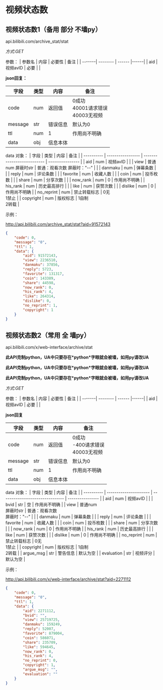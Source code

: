 # 视频状态数

## 视频状态数1（备用  部分  不墙py）
api.bilibili.com/archive_stat/stat

*方式:GET*

参数：
| 参数名 | 内容     | 必要性 | 备注 |
| -------| -------- | ------ |------|
| aid    | 视频avID | 必要   |      |

**json回复：**

| 字段    | 类型 | 内容     | 备注                                      |
| ------- | ---- | -------- | ----------------------------------------- |
| code    | num  | 返回值   | 0成功<br />40001请求错误<br />40003无视频 |
| message | str  | 错误信息 | 默认为0                                   |
| ttl     | num  | 1        | 作用尚不明确                              |
| data    | obj  | 信息本体 |                                           |

data 对象：
| 字段       | 类型              | 内容                        | 备注             |
| ---------- | ----------------- | --------------------------- | ---------------- |
| aid        | num               | 视频avID                    |                  |
| view       | 普通num 屏蔽时str | 普通：观看次数 屏蔽时："--" |                  |
| danmaku    | num               | 弹幕条数                    |                  |
| reply      | num               | 评论条数                    |                  |
| favorite   | num               | 收藏人数                    |                  |
| coin       | num               | 投币枚数                    |                  |
| share      | num               | 分享次数                    |                  |
| now_rank   | num               | 0                           | 作用尚不明确     |
| his_rank   | num               | 历史最高排行                |                  |
| like       | num               | 获赞次数                    |                  |
| dislike    | num               | 0                           | 作用尚不明确     |
| no_reprint | num               | 禁止转载标志                | 0无<br />1禁止   |
| copyright  | num               | 版权标志                    | 1自制<br />2转载 |

示例：

http://api.bilibili.com/archive_stat/stat?aid=91572143
```json
{
	"code": 0,
	"message": "0",
	"ttl": 1,
	"data": {
		"aid": 91572143,
		"view": 2236510,
		"danmaku": 37856,
		"reply": 5723,
		"favorite": 131317,
		"coin": 143389,
		"share": 44598,
		"now_rank": 0,
		"his_rank": 4,
		"like": 264314,
		"dislike": 0,
		"no_reprint": 1,
		"copyright": 1
	}
}
```

## 视频状态数2（常用 全 墙py）
api.bilibili.com/x/web-interface/archive/stat

**此API克制python，UA中只要存在\*python\*字眼就会被墙，如用py请改UA**

**此API克制python，UA中只要存在\*python\*字眼就会被墙，如用py请改UA**

**此API克制python，UA中只要存在\*python\*字眼就会被墙，如用py请改UA**

*方式:GET*

参数：
| 参数名 | 内容     | 必要性 | 备注 |
| -------| -------- | ------ |------|
| aid    | 视频avID | 必要   |      |

**json回复**

| 字段    | 类型 | 内容     | 备注                                      |
| ------- | ---- | -------- | ----------------------------------------- |
| code    | num  | 返回值   | 0成功 <br />-400请求错误<br />40003无视频 |
| message | str  | 错误信息 | 默认为0                                   |
| ttl     | num  | 1        | 作用尚不明确                              |
| data    | obj  | 信息本体 |                                           |

data 对象：
| 字段       | 类型                   | 内容                             | 备注             |
| ---------- | ---------------------- | -------------------------------- | ---------------- |
| aid        | num                    | 视频avID                         |                  |
| bvid       | str                    | 空                               | 作用尚不明确     |
| view       | 普通num<br />屏蔽时str | 普通：观看次数<br />屏蔽时："--" |                  |
| danmaku    | num                    | 弹幕条数                         |                  |
| reply      | num                    | 评论条数                         |                  |
| favorite   | num                    | 收藏人数                         |                  |
| coin       | num                    | 投币枚数                         |                  |
| share      | num                    | 分享次数                         |                  |
| now_rank   | num                    | 0                                | 作用尚不明确     |
| his_rank   | num                    | 历史最高排行                     |                  |
| like       | num                    | 获赞次数                         |                  |
| dislike    | num                    | 0                                | 作用尚不明确     |
| no_reprint | num                    | 禁止转载标志                     | 0无<br />1禁止   |
| copyright  | num                    | 版权标志                         | 1自制<br />2转载 |
| argue_msg  | str                    | 警告信息                         | 默认为空         |
| evaluation | str                    | 视频评分                         | 默认为空         |

示例：

http://api.bilibili.com/x/web-interface/archive/stat?aid=2271112
```json
{
	"code": 0,
	"message": "0",
	"ttl": 1,
	"data": {
		"aid": 2271112,
		"bvid": "",
		"view": 25719725,
		"danmaku": 159249,
		"reply": 52007,
		"favorite": 879004,
		"coin": 586071,
		"share": 235709,
		"like": 594645,
		"now_rank": 0,
		"his_rank": 4,
		"no_reprint": 0,
		"copyright": 1,
		"argue_msg": "",
		"evaluation": ""
	}
}
```



